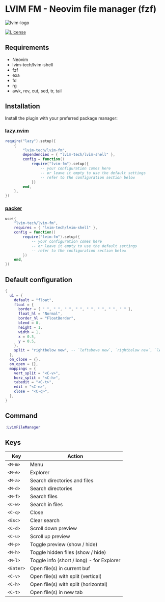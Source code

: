 # LVIM FM - Neovim file manager (fzf)

![lvim-logo](https://user-images.githubusercontent.com/82431193/115121988-3bc06800-9fbe-11eb-8dab-19f624aa7b93.png)

[![License](https://img.shields.io/badge/License-BSD%203--Clause-blue.svg)](https://github.com/lvim-tech/lvim-colorscheme/blob/main/LICENSE)

## Requirements

-   Neovim
-   lvim-tech/lvim-shell
-   fzf
-   exa
-   fd
-   rg
-   awk, rev, cut, sed, tr, tail

## Installation

Install the plugin with your preferred package manager:

### [lazy.nvim](https://github.com/folke/lazy.nvim)

```lua
require("lazy").setup({
    {
        "lvim-tech/lvim-fm",
        dependencies = { "lvim-tech/lvim-shell" },
        config = function()
            require("lvim-fm").setup({
                -- your configuration comes here
                -- or leave it empty to use the default settings
                -- refer to the configuration section below
            })
        end,
    },
})
```

### [packer](https://github.com/wbthomason/packer.nvim)

```lua
use({
    "lvim-tech/lvim-fm",
    requires = { "lvim-tech/lvim-shell" },
    config = function()
        require("lvim-fm").setup({
            -- your configuration comes here
            -- or leave it empty to use the default settings
            -- refer to the configuration section below
        })
    end,
})
```

## Default configuration

```lua
{
  ui = {
    default = "float",
    float = {
      border = { " ", " ", " ", " ", " ", " ", " ", " " },
      float_hl = "Normal",
      border_hl = "FloatBorder",
      blend = 0,
      height = 1,
      width = 1,
      x = 0.5,
      y = 0.5,
    },
    split = "rightbelow new", -- `leftabove new`, `rightbelow new`, `leftabove vnew 24`, `rightbelow vnew 24`
  },
  on_close = {},
  on_open = {},
  mappings = {
    vert_split = "<C-v>",
    horz_split = "<C-h>",
    tabedit = "<C-t>",
    edit = "<C-e>",
    close = "<C-q>",
  },
}
```

## Command

```lua
:LvimFileManager
```

## Keys

| Key       | Action                                    |
| --------- | ----------------------------------------- |
| `<M-m>`   | Menu                                      |
| `<M-e>`   | Explorer                                  |
| `<M-a>`   | Search directories and files              |
| `<M-d>`   | Search directories                        |
| `<M-f>`   | Search files                              |
| `<C-w>`   | Search in files                           |
| `<C-q>`   | Close                                     |
| `<Esc>`   | Clear search                              |
| `<C-d>`   | Scroll down preview                       |
| `<C-u>`   | Scroll up preview                         |
| `<M-p>`   | Toggle preview (show / hide)              |
| `<M-h>`   | Toggle hidden files (show / hide)         |
| `<M-l>`   | Toggle info (short / long) - for Explorer |
| `<Enter>` | Open file(s) in current buf               |
| `<C-v>`   | Open file(s) with split (vertical)        |
| `<C-h>`   | Open file(s) with split (horizontal)      |
| `<C-t>`   | Open file(s) in new tab                   |
